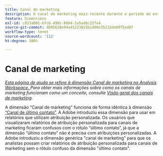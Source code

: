 ```yaml
---
title: Canal de marketing
description: O canal de marketing mais recente durante o período de envolvimento do visitante.
feature: Dimensions
exl-id: c833a801-b7c6-498c-8094-1a5ad6c22fe4
source-git-commit: d095628e94a45221815b1d08e35132de09f5ed8f
workflow-type: tm+mt
source-wordcount: '112'
ht-degree: 100%

---
```


# Canal de marketing

*[Esta página de ajuda se refere à dimensão Canal de marketing no Analysis Workspace. ](overview.md) Para obter mais informações sobre como os canais de marketing funcionam como um conceito, consulte [Visão geral dos canais de marketing](../c-marketing-channels/c-getting-started-mchannel.md).*

A dimensão “Canal de marketing” funciona de forma idêntica à dimensão [“Canal de último contato”](last-touch-channel.md). A Adobe introduziu essa dimensão para usar em relatórios que utilizam atribuição personalizada. Os usuários que visualizaram relatórios de atribuição personalizada para canais de marketing ficaram confusos com o rótulo “último contato”, já que a dimensão “último contato” não é precisa com atribuições personalizadas. A Adobe introduziu a dimensão genérica &quot;canal de marketing&quot; para que os analistas possam criar relatórios de atribuição personalizada para canais de marketing sem o rótulo confuso da dimensão &quot;último contato&quot;.
